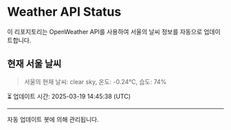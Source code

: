 
# Weather API Status

이 리포지토리는 OpenWeather API를 사용하여 서울의 날씨 정보를 자동으로 업데이트합니다.

## 현재 서울 날씨
> 서울의 현재 날씨: clear sky, 온도: -0.24°C, 습도: 74%

⏳ 업데이트 시간: 2025-03-19 14:45:38 (UTC)

---
자동 업데이트 봇에 의해 관리됩니다.
